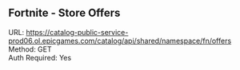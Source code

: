 ## Fortnite - Store Offers

URL: https://catalog-public-service-prod06.ol.epicgames.com/catalog/api/shared/namespace/fn/offers \
Method: GET \
Auth Required: Yes
